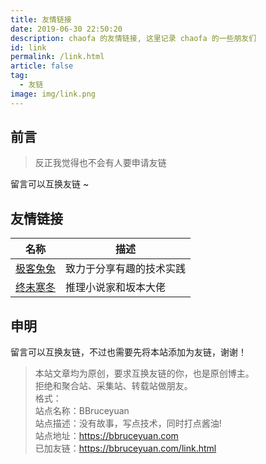 ```yaml
---
title: 友情链接
date: 2019-06-30 22:50:20
description: chaofa 的友情链接, 这里记录 chaofa 的一些朋友们
id: link
permalink: /link.html
article: false
tag:
  - 友链
image: img/link.png
---
```


## 前言

> 反正我觉得也不会有人要申请友链

留言可以互换友链 ~

## 友情链接

| 名称  | 描述 |
|---| ---|
| [极客兔兔](https://geektutu.com) | 致力于分享有趣的技术实践 |
| [终未寒冬](https://www.liuhuisheng.com/) | 推理小说家和坂本大佬 |


## 申明

留言可以互换友链，不过也需要先将本站添加为友链，谢谢！

> 本站文章均为原创，要求互换友链的你，也是原创博主。<br/>
> 拒绝和聚合站、采集站、转载站做朋友。<br/>
> 格式：<br/>
> 站点名称：BBruceyuan<br/>
> 站点描述：没有故事，写点技术，同时打点酱油!<br/>
> 站点地址：https://bbruceyuan.com<br/>
> 已加友链：https://bbruceyuan.com/link.html<br/>
